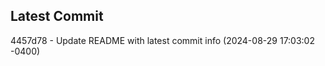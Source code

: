 
## Latest Commit
4457d78 - Update README with latest commit info (2024-08-29 17:03:02 -0400) <Yunxi-Zhou>
